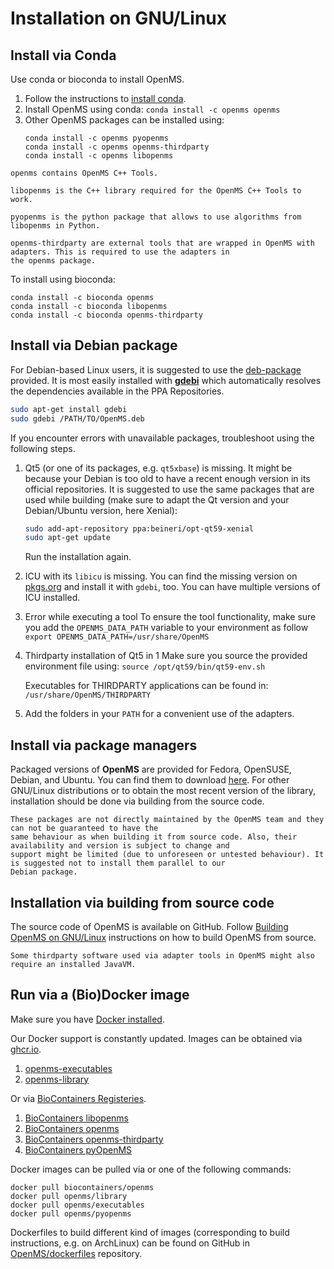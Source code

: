 Installation on GNU/Linux
=========================

## Install via Conda

Use conda or bioconda to install OpenMS.

1. Follow the instructions to [install conda](https://docs.conda.io/projects/conda/en/latest/user-guide/install/linux.html).
2. Install OpenMS using conda:
   `conda install -c openms openms`
3. Other OpenMS packages can be installed using:
   ```
   conda install -c openms pyopenms
   conda install -c openms openms-thirdparty
   conda install -c openms libopenms
   ```

```{tab} openms
openms contains OpenMS C++ Tools.
```

```{tab} libopenms
libopenms is the C++ library required for the OpenMS C++ Tools to work.
```

```{tab} pyopenms
pyopenms is the python package that allows to use algorithms from libopenms in Python.
```

```{tab} openms-thirdparty
openms-thirdparty are external tools that are wrapped in OpenMS with adapters. This is required to use the adapters in
the openms package.
```

To install using bioconda:

```
conda install -c bioconda openms
conda install -c bioconda libopenms
conda install -c bioconda openms-thirdparty
```

## Install via Debian package

For Debian-based Linux users, it is suggested to  use the [deb-package](https://abibuilder.informatik.uni-tuebingen.de/archive/openms/OpenMSInstaller/release/latest/) provided. It is most easily installed with **[gdebi](https://launchpad.net/gdebi)**
which automatically resolves the dependencies available in the PPA Repositories.

```bash
sudo apt-get install gdebi
sudo gdebi /PATH/TO/OpenMS.deb
```
If you encounter errors with unavailable packages, troubleshoot using the following steps.

1. Qt5 (or one of its packages, e.g. `qt5xbase`) is missing.
   It might be because your Debian is too old to have a recent enough version in its official repositories. It is
   suggested to use the same packages that are used while building (make sure to adapt the Qt version and your
   Debian/Ubuntu version, here Xenial):
   ```bash
   sudo add-apt-repository ppa:beineri/opt-qt59-xenial
   sudo apt-get update
   ```
   Run the installation again.
2. ICU with its `libicu` is missing.
   You can find the missing version on [pkgs.org](https://pkgs.org) and install it with `gdebi`, too. You can have
   multiple versions of ICU installed.
3. Error while executing a tool
   To ensure the tool functionality, make sure you add the `OPENMS_DATA_PATH` variable to your environment as follow
   `export OPENMS_DATA_PATH=/usr/share/OpenMS`
4. Thirdparty installation of Qt5 in 1
   Make sure you source the provided environment file using:
   `source /opt/qt59/bin/qt59-env.sh`

   Executables for THIRDPARTY applications can be found in:
   `/usr/share/OpenMS/THIRDPARTY`
5. Add the folders in your `PATH` for a convenient use of the adapters.

## Install via package managers

Packaged versions of **OpenMS** are provided for Fedora, OpenSUSE, Debian, and Ubuntu. You can find them to download
[here](https://pkgs.org/download/openms). For other GNU/Linux distributions or to obtain the most recent version of the
library, installation should be done via building from the source code.

```{important}
These packages are not directly maintained by the OpenMS team and they can not be guaranteed to have the
same behaviour as when building it from source code. Also, their availability and version is subject to change and
support might be limited (due to unforeseen or untested behaviour). It is suggested not to install them parallel to our
Debian package.

```

## Installation via building from source code

The source code of OpenMS is available on GitHub. Follow [Building OpenMS on GNU/Linux](https://abibuilder.informatik.uni-tuebingen.de/archive/openms/Documentation/nightly/html/install_linux.html) instructions on how to build OpenMS from source.

```{note}
Some thirdparty software used via adapter tools in OpenMS might also require an installed JavaVM.
```

## Run via a (Bio)Docker image

Make sure you have [Docker installed](https://docs.docker.com/engine/install/).

Our Docker support is constantly updated. Images can be obtained via [ghcr.io](https://ghcr.io).

1. [openms-executables](https://ghcr.io/openms/openms-executables:latest)
2. [openms-library](https://ghcr.io/openms/openms-library:latest)

Or via [BioContainers Registeries](https://biocontainers.pro/registry).

1. [BioContainers libopenms](https://biocontainers.pro/tools/libopenms)
2. [BioContainers openms](https://biocontainers.pro/tools/openms)
3. [BioContainers openms-thirdparty](https://biocontainers.pro/tools/openms-thirdparty)
4. [BioContainers pyOpenMS](https://biocontainers.pro/tools/pyopenms)

Docker images can be pulled via or one of the following commands:

```
docker pull biocontainers/openms
docker pull openms/library
docker pull openms/executables
docker pull openms/pyopenms
```

Dockerfiles to build different kind of images (corresponding to build instructions, e.g. on ArchLinux) can be found on
GitHub in [OpenMS/dockerfiles](https://github.com/OpenMS/dockerfiles) repository.
